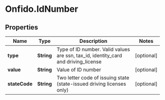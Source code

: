 # Onfido.IdNumber

## Properties
Name | Type | Description | Notes
------------ | ------------- | ------------- | -------------
**type** | **String** | Type of ID number. Valid values are ssn, tax_id, identity_card and driving_license | [optional] 
**value** | **String** | Value of ID number | [optional] 
**stateCode** | **String** | Two letter code of issuing state (state-issued driving licenses only) | [optional] 


